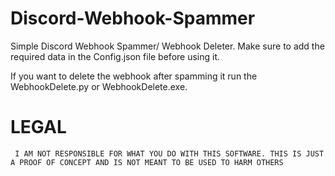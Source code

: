 # Discord-Webhook-Spammer

Simple Discord Webhook Spammer/ Webhook Deleter.
Make sure to add the required data in the Config.json file before using it.

If you want to delete the webhook after spamming it run the WebhookDelete.py or WebhookDelete.exe.

# LEGAL
  
     I AM NOT RESPONSIBLE FOR WHAT YOU DO WITH THIS SOFTWARE. THIS IS JUST A PROOF OF CONCEPT AND IS NOT MEANT TO BE USED TO HARM OTHERS
